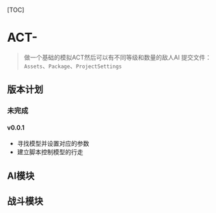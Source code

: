 [TOC]
# ACT-
> 做一个基础的模拟ACT然后可以有不同等级和数量的敌人AI
> 提交文件：`Assets`、`Package`、`ProjectSettings`
## 版本计划
### 未完成
#### v0.0.1
- 寻找模型并设置对应的参数
- 建立脚本控制模型的行走
## AI模块
## 战斗模块